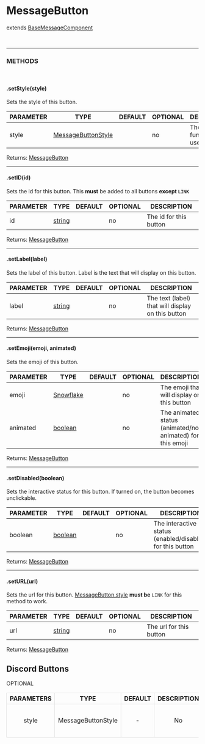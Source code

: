 # MessageButton
extends [BaseMessageComponent]()

<br>
<hr>


### METHODS

<br>

#### .setStyle(style)
Sets the style of this button.

| PARAMETER      | TYPE                                                                                      | DEFAULT | OPTIONAL  | DESCRIPTION                                        |
| -------------- | ----------------------------------------------------------------------------------------- | ------- | --------- | -------------------------------------------------- |
| style         | [MessageButtonStyle](/typedef/MessageButtonStyle)      |         | no        | The filter function to use                         |

Returns: [MessageButton](#)

<hr>

#### .setID(id)
Sets the id for this button. This **must** be added to all buttons __except `LINK`__ 

| PARAMETER      | TYPE                                                                                      | DEFAULT | OPTIONAL  | DESCRIPTION                                        |
| -------------- | ----------------------------------------------------------------------------------------- | ------- | --------- | -------------------------------------------------- |
| id         | [string](https://developer.mozilla.org/en-US/docs/Web/JavaScript/Reference/Global_Objects/String)      |         | no        | The id for this button                        |

Returns: [MessageButton](#)

<hr>

#### .setLabel(label)
Sets the label of this button. Label is the text that will display on this button.

| PARAMETER      | TYPE                                                                                      | DEFAULT | OPTIONAL  | DESCRIPTION                                        |
| -------------- | ----------------------------------------------------------------------------------------- | ------- | --------- | -------------------------------------------------- |
| label         | [string](https://developer.mozilla.org/en-US/docs/Web/JavaScript/Reference/Global_Objects/String)      |         | no        | The text (label) that will display on this button                         |

Returns: [MessageButton](#)

<hr>

#### .setEmoji(emoji, animated)
Sets the emoji of this button.

| PARAMETER      | TYPE                                                                                      | DEFAULT | OPTIONAL  | DESCRIPTION                                        |
| -------------- | ----------------------------------------------------------------------------------------- | ------- | --------- | -------------------------------------------------- |
| emoji         | [Snowflake](https://discord.js.org/#/docs/main/stable/typedef/Snowflake)      |         | no        | The emoji that will display on this button                         |
| animated         | [boolean](https://developer.mozilla.org/en-US/docs/Web/JavaScript/Reference/Global_Objects/Boolean)      |         | no        | The animated status (animated/not animated) for this emoji                         |

Returns: [MessageButton](#)

<hr>

#### .setDisabled(boolean)
Sets the interactive status for this button. If turned on, the button becomes unclickable.

| PARAMETER      | TYPE                                                                                      | DEFAULT | OPTIONAL  | DESCRIPTION                                        |
| -------------- | ----------------------------------------------------------------------------------------- | ------- | --------- | -------------------------------------------------- |
| boolean         | [boolean](https://developer.mozilla.org/en-US/docs/Web/JavaScript/Reference/Global_Objects/Boolean)      |         | no        | The interactive status (enabled/disabled) for this button                        |

Returns: [MessageButton](#)

<hr>

#### .setURL(url)
Sets the url for this button. [MessageButton.style](#setstyle-style) __must be__ `LINK` for this method to work.

| PARAMETER      | TYPE                                                                                      | DEFAULT | OPTIONAL  | DESCRIPTION                                        |
| -------------- | ----------------------------------------------------------------------------------------- | ------- | --------- | -------------------------------------------------- |
| url         | [string](https://developer.mozilla.org/en-US/docs/Web/JavaScript/Reference/Global_Objects/String)      |         | no        | The url for this button                        |

Returns: [MessageButton](#)



<body>

<h2>Discord Buttons</h2>

<table>
  <tr>
    <th style="text-align: center; border: 1px solid #dddddd">PARAMETERS</th>
    <th style="text-align: center; border: 1px solid #dddddd">TYPE</th>
    <th style="text-align: center; border: 1px solid #dddddd">DEFAULT</th>
    <thstyle="text-align: center; border: 1px solid #dddddd" >OPTIONAL</th>
    <th style="text-align: center; border: 1px solid #dddddd">DESCRIPTION</th>

  </tr>
  <tr>
    <td style="text-align: center; border: 1px solid #dddddd">style</td>
    <td style="text-align: center; border: 1px solid #dddddd">MessageButtonStyle</td>
    <td style="text-align: center; border: 1px solid #dddddd">-</td>
    <td style="text-align: center; border: 1px solid #dddddd">No</td>
    <td style="text-align: center; border: 1px solid #dddddd">The filter function to use</td>

  </tr>

</table>

</body>
